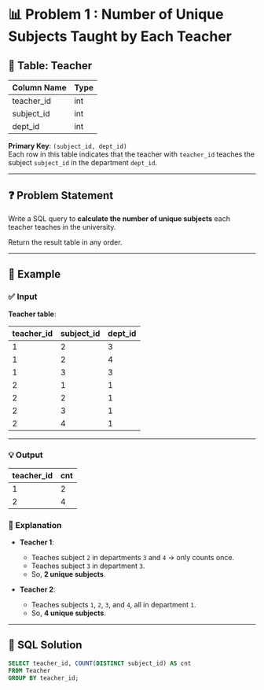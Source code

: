 # 📊 Problem 1 : Number of Unique Subjects Taught by Each Teacher

## 📝 Table: Teacher

| Column Name | Type |
|-------------|------|
| teacher_id  | int  |
| subject_id  | int  |
| dept_id     | int  |

**Primary Key**: `(subject_id, dept_id)`  
Each row in this table indicates that the teacher with `teacher_id` teaches the subject `subject_id` in the department `dept_id`.

---

## ❓ Problem Statement

Write a SQL query to **calculate the number of unique subjects** each teacher teaches in the university.

Return the result table in any order.

---

## 📌 Example

### ✅ Input

**Teacher table**:

| teacher_id | subject_id | dept_id |
|------------|------------|---------|
| 1          | 2          | 3       |
| 1          | 2          | 4       |
| 1          | 3          | 3       |
| 2          | 1          | 1       |
| 2          | 2          | 1       |
| 2          | 3          | 1       |
| 2          | 4          | 1       |

---

### 💡 Output

| teacher_id | cnt |
|------------|-----|
| 1          | 2   |
| 2          | 4   |

### 🧠 Explanation

- **Teacher 1**:
  - Teaches subject `2` in departments `3` and `4` → only counts once.
  - Teaches subject `3` in department `3`.
  - So, **2 unique subjects**.

- **Teacher 2**:
  - Teaches subjects `1`, `2`, `3`, and `4`, all in department `1`.
  - So, **4 unique subjects**.

---

## 🧾 SQL Solution

```sql
SELECT teacher_id, COUNT(DISTINCT subject_id) AS cnt
FROM Teacher
GROUP BY teacher_id;
